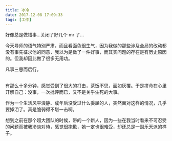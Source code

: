 ```yaml
---
title: 冰冷
date: 2017-12-08 17:09:33
tags: [工作]
---
```


好像总是做错事...关闭了好几个 mr 了...

今天导师的语气特别严肃，而且看面色很生气，因为我做的那些涉及全局的改动都没有事先征求他的同意，我以为是做了一件好事，而其实问题的存在是有历史原因的。但我却因此做了很多无用功。

凡事三思而后行。

<br />
有那么十多分钟，感觉受到了很大的打击，茶饭不思，面如灰覆。于是拼命在心里开解自己：没事，一次批评而已，又不是关乎生死的大事。

作为一个生活风平浪静、成年后没受过什么委屈的人，突然面对这样的情况，几乎要掉泪了。真是脆弱得不堪一击啊。

想到之前在那个超大团队的时候，带的一个新人，因为一些在我当时看来不可忍受的问题而被我冷淡对待，感觉很抱歉，她一定也很难受，却还总是一副乐天派的样子。


